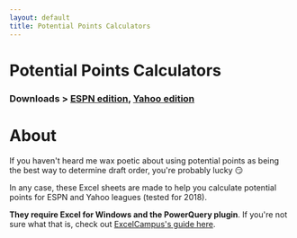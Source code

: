 ```yaml
---
layout: default
title: Potential Points Calculators
---
```


# Potential Points Calculators

### Downloads > [ESPN edition](https://github.com/tanho63/dynastyprocess/blob/master/files/potentialpoints-espn.xlsx), [Yahoo edition](https://github.com/tanho63/dynastyprocess/blob/master/files/potentialpoints-yahoo.xlsx)

# About

If you haven't heard me wax poetic about using potential points as being the best way to determine draft order, you're probably lucky :smirk:

In any case, these Excel sheets are made to help you calculate potential points for ESPN and Yahoo leagues (tested for 2018). 

**They require Excel for Windows and the PowerQuery plugin**. If you're not sure what that is, check out [ExcelCampus's guide here](https://www.excelcampus.com/install-power-query/). 									
